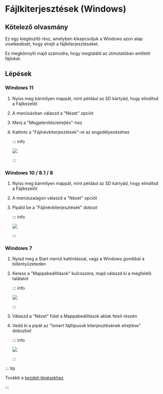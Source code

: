 # Fájlkiterjesztések (Windows)

## Kötelező olvasmány

Ez egy kiegészítő rész, amelyben kikapcsoljuk a Windows azon alap viselkedését, hogy elrejti a fájlkiterjesztéseket.

Ez megkönnyíti majd számodra, hogy megtaláld az útmutatóban említett fájlokat.

## Lépések

### Windows 11

1. Nyiss meg bármilyen mappát, mint például az SD kártyád, hogy elindítsd a Fájlkezelőt
2. A menüsávban válaszd a "Nézet" opciót
3. Menj a "Megjelenítés/elrejtés"-hez
4. Kattints a "Fájlnévkiterjesztések"-re az engedélyezéséhez

   ::: info

   ![](/images/screenshots/windows-11-file-extensions.png)

   :::

### Windows 10 / 8.1 / 8

1. Nyiss meg bármilyen mappát, mint például az SD kártyád, hogy elindítsd a Fájlkezelőt
2. A menüszalagon válaszd a "Nézet" opciót
3. Pipáld be a "Fájlnévkiterjesztések" dobozt

   ::: info

   ![](/images/screenshots/windows-10-file-extensions.png)

   :::

### Windows 7

1. Nyisd meg a Start menüt kattintással, vagy a Windows gombbal a billentyűzeteden

2. Keress a "Mappabeállítások" kulcsszóra, majd válaszd ki a megfelelő találatot

   ::: info

   ![](/images/screenshots/windows-7-folder-options-start-menu.png)

   :::

3. Válaszd a "Nézet" fület a Mappabeállítások ablak felső részén

4. Vedd ki a pipát az "Ismert fájltípusok kiterjesztésének elrejtése" dobozból

   ::: info

   ![](/images/screenshots/windows-7-folder-options.png)

   :::

::: tip

Tovább a [kezdeti lépésekhez](get-started)

:::
